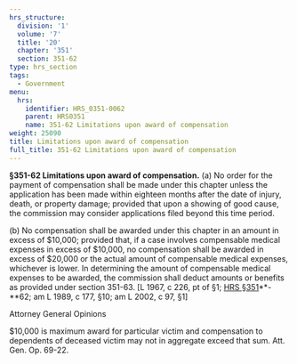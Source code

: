 ```yaml
---
hrs_structure:
  division: '1'
  volume: '7'
  title: '20'
  chapter: '351'
  section: 351-62
type: hrs_section
tags:
  - Government
menu:
  hrs:
    identifier: HRS_0351-0062
    parent: HRS0351
    name: 351-62 Limitations upon award of compensation
weight: 25090
title: Limitations upon award of compensation
full_title: 351-62 Limitations upon award of compensation
---
```

**§351-62 Limitations upon award of compensation.** (a) No order for the payment of compensation shall be made under this chapter unless the application has been made within eighteen months after the date of injury, death, or property damage; provided that upon a showing of good cause, the commission may consider applications filed beyond this time period.

(b) No compensation shall be awarded under this chapter in an amount in excess of $10,000; provided that, if a case involves compensable medical expenses in excess of $10,000, no compensation shall be awarded in excess of $20,000 or the actual amount of compensable medical expenses, whichever is lower. In determining the amount of compensable medical expenses to be awarded, the commission shall deduct amounts or benefits as provided under section 351-63\. [L 1967, c 226, pt of §1; [HRS §351](/title-20/chapter-351/section-351/)**-**62; am L 1989, c 177, §10; am L 2002, c 97, §1]

Attorney General Opinions

$10,000 is maximum award for particular victim and compensation to dependents of deceased victim may not in aggregate exceed that sum. Att. Gen. Op. 69-22.